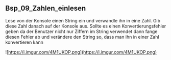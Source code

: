 ## Bsp_09_Zahlen_einlesen

Lese von der Konsole einen String ein und verwandle ihn in eine Zahl. Gib diese Zahl danach auf der Konsole aus. Sollte es einen Konvertierungsfehler geben da der Benutzer nicht nur Ziffern im String verwendet dann fange diesen Fehler ab und verändere den String so, dass man ihn in einer Zahl konvertieren kann

![https://i.imgur.com/4M1UKOP.png](https://i.imgur.com/4M1UKOP.png)

